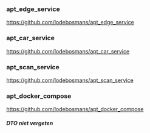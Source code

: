 ### apt_edge_service
https://github.com/lodebosmans/apt_edge_service

### apt_car_service
https://github.com/lodebosmans/apt_car_service

### apt_scan_service
https://github.com/lodebosmans/apt_scan_service

### apt_docker_compose
https://github.com/lodebosmans/apt_docker_compose


##### DTO niet vergeten
